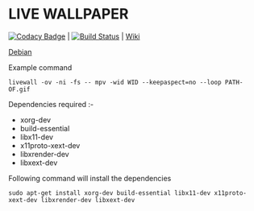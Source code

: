 # LIVE WALLPAPER 

[![Codacy Badge](https://api.codacy.com/project/badge/Grade/b67f6c059f214292ba2606560b8e1735)](https://app.codacy.com/app/xeon-zolt/livewall?utm_source=github.com&utm_medium=referral&utm_content=yogdaan/livewall&utm_campaign=badger) | [![Build Status](https://travis-ci.org/yogdaan/livewall.svg?branch=master)](https://travis-ci.org/yogdaan/livewall) | [Wiki](https://github.com/yogdaan/livewall/wiki) 

[Debian](https://salsa.debian.org/yogdaan-team)

Example command

```
livewall -ov -ni -fs -- mpv -wid WID --keepaspect=no --loop PATH-OF.gif 

```
Dependencies required :-

* xorg-dev
* build-essential
* libx11-dev
* x11proto-xext-dev
* libxrender-dev
* libxext-dev 


Following command will install the dependencies 

```
sudo apt-get install xorg-dev build-essential libx11-dev x11proto-xext-dev libxrender-dev libxext-dev

```

 

